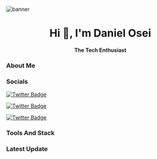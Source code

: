 ![banner](https://github.com/di-ke/di-ke/blob/main/banner.png)

<h1 align="center">Hi 👋, I'm Daniel Osei</h1>
<h4 align="center">The Tech Enthusiast</h4>

### About Me


### Socials
[![Twitter Badge](https://img.shields.io/badge/-Twitter-00acee?style=flat-square&logo=Twitter&logoColor=white)](https://twitter.com/TenisonDanny)

[![Twitter Badge](https://img.shields.io/badge/-Twitter-00acee?style=flat-square&logo=Twitter&logoColor=white)](https://twitter.com/TenisonDanny)

[![Twitter Badge](https://img.shields.io/badge/-Twitter-00acee?style=flat-square&logo=Twitter&logoColor=white)](https://twitter.com/TenisonDanny)


### Tools And Stack


### Latest Update
